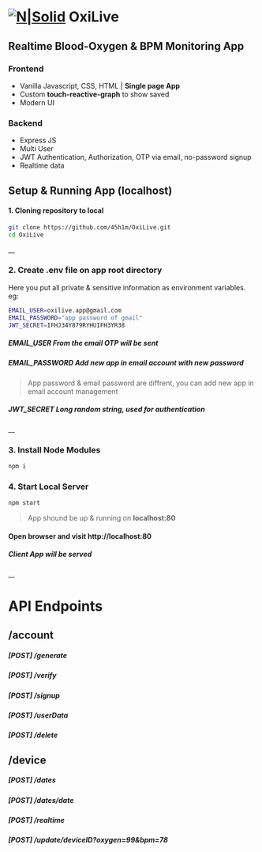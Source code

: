 
# [![N|Solid](https://raw.githubusercontent.com/45h1m/OxiLive/main/public/favicon.ico)](https://nodesource.com/products/nsolid) OxiLive
## Realtime Blood-Oxygen & BPM Monitoring App

### Frontend
 - Vanilla Javascript, CSS, HTML | __Single page App__
 - Custom __touch-reactive-graph__ to show saved
 - Modern UI

### Backend
- Express JS
- Multi User 
- JWT Authentication, Authorization, OTP via email, no-password signup
- Realtime data 


 
## Setup & Running App (localhost)

#### 1. Cloning repository to local 
```sh
git clone https://github.com/45h1m/OxiLive.git
cd OxiLive
```
__
### 2. Create **.env** file on app root directory
Here you put all private & sensitive information as environment variables. eg:
```sh
EMAIL_USER=oxilive.app@gmail.com
EMAIL_PASSWORD="app password of gmail"
JWT_SECRET=IFHJ34Y879RYHUIFH3YR38
```
##### __EMAIL_USER__ From the email OTP will be sent
##### __EMAIL_PASSWORD__ Add new app in email account with new password
> App password & email password are diffrent, you can add new app in email account management

##### __JWT_SECRET__ Long random string, used for authentication
__
### 3. Install Node Modules

```sh
npm i
```

### 4. Start Local Server

```sh
npm start
```

> App shound be up & running on __localhost:80__

#### Open browser and visit http://localhost:80
##### Client App will be served 
__
# API Endpoints

## /account
##### [POST] /generate
##### [POST] /verify
##### [POST] /signup
##### [POST] /userData
##### [POST] /delete

## /device
##### [POST] /dates
##### [POST] /dates/date
##### [POST] /realtime
##### [POST] /update/deviceID?oxygen=99&bpm=78
